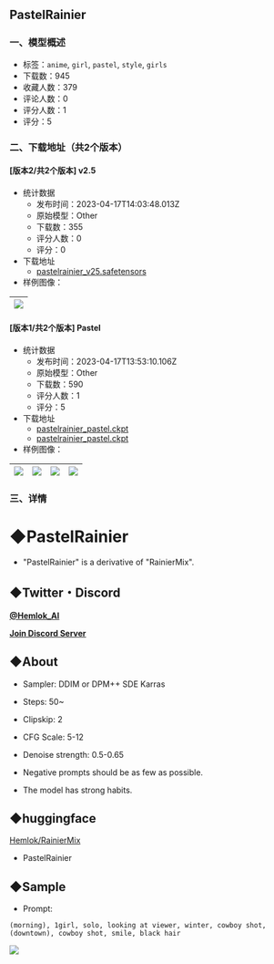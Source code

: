 ## PastelRainier
### 一、模型概述

- 标签：`anime`, `girl`, `pastel`, `style`, `girls`
- 下载数：945
- 收藏人数：379
- 评论人数：0
- 评分人数：1
- 评分：5

### 二、下载地址（共2个版本）

#### [版本2/共2个版本] v2.5

- 统计数据
  - 发布时间：2023-04-17T14:03:48.013Z
  - 原始模型：Other
  - 下载数：355
  - 评分人数：0
  - 评分：0
- 下载地址
  - [pastelrainier_v25.safetensors](https://civitai.com/api/download/models/48105)
- 样例图像：

| <img src="https://image.civitai.com/xG1nkqKTMzGDvpLrqFT7WA/4c1b6230-c058-4c2e-d32a-972f4f789200/width=450/517154.jpeg" /> |
| ---- |

#### [版本1/共2个版本] Pastel

- 统计数据
  - 发布时间：2023-04-17T13:53:10.106Z
  - 原始模型：Other
  - 下载数：590
  - 评分人数：1
  - 评分：5
- 下载地址
  - [pastelrainier_pastel.ckpt](https://civitai.com/api/download/models/8865?type=Model&format=PickleTensor&size=full&fp=fp16)
  - [pastelrainier_pastel.ckpt](https://civitai.com/api/download/models/8865)
- 样例图像：

| <img src="https://image.civitai.com/xG1nkqKTMzGDvpLrqFT7WA/07dc8b82-7007-4a01-34e0-b9c131e7d000/width=450/84802.jpeg" /> | <img src="https://image.civitai.com/xG1nkqKTMzGDvpLrqFT7WA/a3b5a530-a2f3-4603-813a-c0dffb473000/width=450/84806.jpeg" /> | <img src="https://image.civitai.com/xG1nkqKTMzGDvpLrqFT7WA/0c685112-e746-43a5-28a4-db190558c500/width=450/84805.jpeg" /> | <img src="https://image.civitai.com/xG1nkqKTMzGDvpLrqFT7WA/c27031e3-daf2-45b6-dc52-c76f63bb0200/width=450/84804.jpeg" /> |
| ---- | ---- | ---- | ---- |


### 三、详情
<h1><strong>◆PastelRainier</strong></h1><ul><li><p>"PastelRainier" is a derivative of "RainierMix".</p></li></ul><p></p><h2>◆Twitter・Discord</h2><p><a target="_blank" rel="ugc" href="https://twitter.com/Hemlok_AI"><strong><u>@Hemlok_AI</u></strong></a></p><p><a target="_blank" rel="ugc" href="https://discord.gg/eN6aSWRddT"><strong><u>Join Discord Server</u></strong></a></p><p></p><h2><strong>◆About</strong></h2><ul><li><p>Sampler: DDIM or DPM++ SDE Karras</p></li><li><p>Steps: 50~</p></li><li><p>Clipskip: 2</p></li><li><p>CFG Scale: 5-12</p></li><li><p>Denoise strength: 0.5-0.65</p></li><li><p>Negative prompts should be as few as possible.</p></li><li><p>The model has strong habits.</p></li></ul><p></p><h2><strong>◆huggingface</strong></h2><p><a target="_blank" rel="ugc" href="https://huggingface.co/Hemlok/RainierMix">Hemlok/RainierMix</a></p><ul><li><p>PastelRainier</p></li></ul><p></p><h2><strong>◆Sample</strong></h2><ul><li><p>Prompt:</p></li></ul><pre><code>(morning), 1girl, solo, looking at viewer, winter, cowboy shot, (downtown), cowboy shot, smile, black hair</code></pre><img src="https://imagecache.civitai.com/xG1nkqKTMzGDvpLrqFT7WA/2dcdc689-c489-4757-b30d-ae09b9a30200/width=525" />